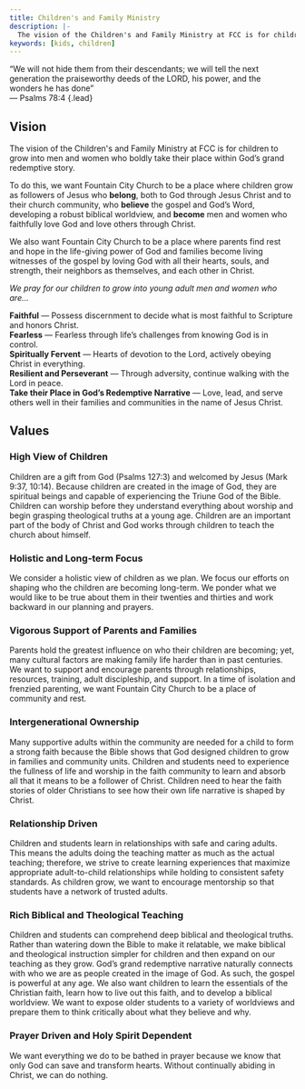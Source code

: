 ```yaml
---
title: Children's and Family Ministry
description: |-
  The vision of the Children's and Family Ministry at FCC is for children to grow into men and women who boldly take their place within God’s grand redemptive story. 
keywords: [kids, children]
---
```


“We will not hide them from their descendants; we will tell the next generation the praiseworthy deeds of the LORD, his power, and the wonders he has done”  
— Psalms 78:4
{.lead}

## Vision

The vision of the Children's and Family Ministry at FCC is for children to grow into men and women who boldly take their place within God’s grand redemptive story. 

To do this, we want Fountain City Church to be a place where children grow as followers of Jesus who **belong**, both to God through Jesus Christ and to their church community, who **believe** the gospel and God’s Word, developing a robust biblical worldview, and **become** men and women who faithfully love God and love others through Christ. 

We also want Fountain City Church to be a place where parents find rest and hope in the life-giving power of God and  families become living witnesses of the gospel by loving God with all their hearts, souls, and strength, their neighbors as themselves, and each other in Christ.

_We pray for our children to grow into young adult men and women who are…_

**Faithful** — Possess discernment to decide what is most faithful to Scripture and honors Christ.  
**Fearless** — Fearless through life’s challenges from knowing God is in control.  
**Spiritually Fervent** — Hearts of devotion to the Lord, actively obeying Christ in everything.  
**Resilient and Perseverant** — Through adversity, continue walking with the Lord in peace.  
**Take their Place in God’s Redemptive Narrative** — Love, lead, and serve others well in their families and communities in the name of Jesus Christ.

## Values

### High View of Children

Children are a gift from God (Psalms 127:3) and welcomed by Jesus (Mark 9:37, 10:14). Because children are created in the image of God, they are spiritual beings and capable of experiencing the Triune God of the Bible. Children can worship before they understand everything about worship and begin grasping theological truths at a young age. Children are an important part of the body of Christ and God works through children to teach the church about himself.

### Holistic and Long-term Focus

We consider a holistic view of children as we plan. We focus our efforts on shaping who the children are becoming long-term. We ponder what we would like to be true about them in their twenties and thirties and work backward in our planning and prayers.

### Vigorous Support of Parents and Families

Parents hold the greatest influence on who their children are becoming; yet, many cultural factors are making family life harder than in past centuries. We want to support and encourage parents through relationships, resources, training, adult discipleship, and support. In a time of isolation and frenzied parenting, we want Fountain City Church to be a place of community and rest.

### Intergenerational Ownership

Many supportive adults within the community are needed for a child to form a strong faith because the Bible shows that God designed children to grow in families and community units. Children and students need to experience the fullness of life and worship in the faith community to learn and absorb all that it means to be a follower of Christ. Children need to hear the faith stories of older Christians to see how their own life narrative is shaped by Christ.

### Relationship Driven

Children and students learn in relationships with safe and caring adults. This means the adults doing the teaching matter as much as the actual teaching; therefore, we strive to create learning experiences that maximize appropriate adult-to-child relationships while holding to consistent safety standards. As children grow, we want to encourage mentorship so that students have a network of trusted adults.

### Rich Biblical and Theological Teaching

Children and students can comprehend deep biblical and theological truths. Rather than watering down the Bible to make it relatable, we make biblical and theological instruction simpler for children and then expand on our teaching as they grow. God’s grand redemptive narrative naturally connects with who we are as people created in the image of God. As such, the gospel is powerful at any age. We also want children to learn the essentials of the Christian faith, learn how to live out this faith, and to develop a biblical worldview. We want to expose older students to a variety of worldviews and prepare them to think critically about what they believe and why.

### Prayer Driven and Holy Spirit Dependent

We want everything we do to be bathed in prayer because we know that only God can save and transform hearts. Without continually abiding in Christ, we can do nothing.
